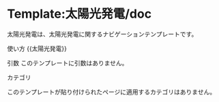 # Template:太陽光発電/doc

太陽光発電は、太陽光発電に関するナビゲーションテンプレートです。

使い方
{{太陽光発電}}

引数
このテンプレートに引数はありません。

カテゴリ

このテンプレートが貼り付けられたページに適用するカテゴリはありません。